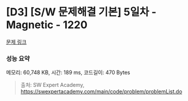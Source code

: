 # [D3] [S/W 문제해결 기본] 5일차 - Magnetic - 1220 

[문제 링크](https://swexpertacademy.com/main/code/problem/problemDetail.do?contestProbId=AV14hwZqABsCFAYD) 

### 성능 요약

메모리: 60,748 KB, 시간: 189 ms, 코드길이: 470 Bytes



> 출처: SW Expert Academy, https://swexpertacademy.com/main/code/problem/problemList.do